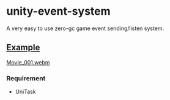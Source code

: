 # unity-event-system

A very easy to use zero-gc game event sending/listen system.


## [Example](https://github.com/shlifedev/unity-event-system/tree/main/GameEvent/Example)
[Movie_001.webm](https://github.com/user-attachments/assets/19ef0dd3-7288-49fa-b3c3-87b2195be071)


### Requirement
- UniTask  
